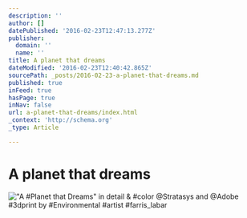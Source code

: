 ```yaml
---
description: ''
author: []
datePublished: '2016-02-23T12:47:13.277Z'
publisher:
  domain: ''
  name: ''
title: A planet that dreams
dateModified: '2016-02-23T12:40:42.865Z'
sourcePath: _posts/2016-02-23-a-planet-that-dreams.md
published: true
inFeed: true
hasPage: true
inNav: false
url: a-planet-that-dreams/index.html
_context: 'http://schema.org'
_type: Article

---
```

# A planet that dreams
!["A &num;Planet that Dreams" in detail & &num;color &commat;Stratasys and &commat;Adobe &num;3dprint by &num;Environmental &num;artist &num;farris&lowbar;labar](https://pbs.twimg.com/media/CbWBmAiUsAMdyrs.jpg:large)